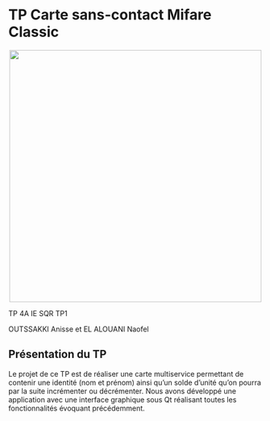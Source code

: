 # TP Carte sans-contact Mifare Classic
<p align="center">
  <img src="https://user-images.githubusercontent.com/93181410/166483696-8a4daae2-d6e3-4a61-b425-f5118cc6e085.png" width="500"/>
</p>

TP 4A IE SQR TP1

OUTSSAKKI Anisse et EL ALOUANI Naofel

## Présentation du TP

Le projet de ce TP est de réaliser une carte multiservice permettant de contenir une identité (nom et prénom) ainsi qu’un solde d’unité qu’on pourra par la suite incrémenter ou décrémenter.
Nous avons développé une application avec une interface graphique sous Qt réalisant toutes les fonctionnalités évoquant précédemment.
